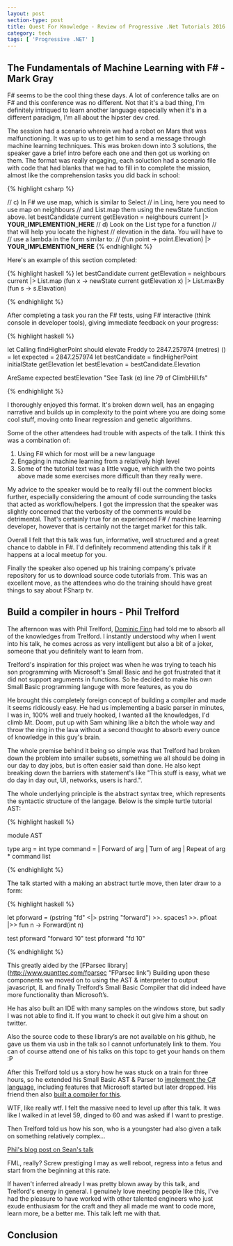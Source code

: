 ```yaml
---
layout: post
section-type: post
title: Quest For Knowledge - Review of Progressive .Net Tutorials 2016 Episode 2
category: tech
tags: [ 'Progressive .NET' ]
---
```

 
## The Fundamentals of Machine Learning with F# - Mark Gray
 
 F# seems to be the cool thing these days. A lot of conference talks are on F# and this conference was no different. Not that it's a bad thing, I'm definitely intriqued to learn another language especially when it's in a different paradigm, I'm all about the hipster dev cred.
 
 The session had a scenario wherein we had a robot on Mars that was malfunctioning. It was up to us to get him to send a message through machine learning techniques. This was broken down into 3 solutions, the speaker gave a brief intro before each one and then got us working on them. The format was really engaging, each soluction had a scenario file with code that had blanks that we had to fill in to complete the mission, almost like the comprehension tasks you did back in school: 

{% highlight csharp %}

// c) In F# we use map, which is similar to Select
// in Linq, here you need to use map on neighbours
// and List.map them using the newState function above.
let bestCandidate current getElevation = 
    neighbours current
    |> __YOUR_IMPLEMENTION_HERE__
    // d) Look on the List type for a function
    // that will help you locate the highest
    // elevation in the data. You will have to
    // use a lambda in the form similar to:
    // (fun point -> point.Elevation)
|> __YOUR_IMPLEMENTION_HERE__
{% endhighlight %}

Here's an example of this section completed:

{% highlight haskell %}
let bestCandidate current getElevation = 
    neighbours current
    |> List.map (fun x -> newState current getElevation x)
    |> List.maxBy (fun s -> s.Elavation)

{% endhighlight %}

After completing a task you ran the F# tests, using F# interactive (think console in developer tools), giving immediate feedback on your progress:

{% highlight haskell %}

let Calling findHigherPoint should elevate Freddy to 2847.257974 (metres) () =
    let expected = 2847.257974
    let bestCandidate = findHigherPoint initialState getElevation
    let bestElevation = bestCandidate.Elevation
    
AreSame expected bestElevation "See Task (e) line 79 of ClimbHill.fs"

{% endhighlight %}

I thoroughly enjoyed this format. It's broken down well, has an engaging narrative and builds up in complexity to the point where you are doing some cool stuff, moving onto linear regression and genetic algorithms.

Some of the other attendees had trouble with aspects of the talk. I think this was a combination of:

1. Using F# which for most will be a new language 
2. Engaging in machine learning from a relatively high level 
3. Some of the tutorial text was a little vague, which with the two points above made some exercises more difficult than they really were.

My advice to the speaker would be to really fill out the comment blocks further, especially considering the amount of code surrounding the tasks that acted as workflow/helpers. I got the impression that the speaker was slightly concerned that the verbosity of the comments would be detrimental. That's certainly true for an experienced F# / machine learning developer, however that is certainly not the target market for this talk.

Overall I felt that this talk was fun, informative, well structured and a great chance to dabble in F#. I'd definitely recommend attending this talk if it happens at a local meetup for you.

Finally the speaker also opened up his training company's private repository for us to download source code tutorials from. This was an excellent move, as the attendees who do the training should have great things to say about FSharp tv.

## Build a compiler in hours - Phil Trelford

The afternoon was with Phil Trelford, [Dominic Finn](https://twitter.com/CleverFinn?lang=en-gb "Dominic Finn twitter") had told me to absorb all of the knowledges from Trelford. I instantly understood why when I went into his talk, he comes across as very intelligent but also a bit of a joker, someone that you definitely want to learn from.

Trelford's inspiration for this project was when he was trying to teach his son programming with Microsoft's Small Basic and he got frustrated that it did not support arguments in functions. So he decided to make his own Small Basic programming languge with more features, as you do

He brought this completely foreign concept of building a compiler and made it seems ridicously easy. He had us implementing a basic parser in minutes, I was in, 100% well and truely hooked, I wanted all the knowledges, I'd climb Mt. Doom, put up with Sam whining like a bitch the whole way and throw the ring in the lava without a second thought to absorb every ounce of knowledge in this guy's brain.

The whole premise behind it being so simple was that Trelford had broken down the problem into smaller subsets, something we all should be doing in our day to day jobs, but is often easier said than done. He also kept breaking down the barriers with statement's like "This stuff is easy, what we do day in day out, UI, networks, users is hard.".

The whole underlying principle is the abstract syntax tree, which represents the syntactic structure of the langage. Below is the simple turtle tutorial AST:

{% highlight haskell %}

module AST

type arg = int
type command =
   | Forward of arg
   | Turn of arg
   | Repeat of arg * command list

{% endhighlight %} 

The talk started with a making an abstract turtle move, then later draw to a form:

{% highlight haskell %}

let pforward = (pstring "fd" <|> pstring "forward") >>. spaces1 >>. pfloat
               |>> fun n -> Forward(int n)

test pforward "forward 10"
test pforward "fd 10"

{% endhighlight %}

This greatly aided by the [FParsec library](http://www.quanttec.com/fparsec “FParsec link”) Building upon these components we moved on to using the AST & interpreter to output javascript, IL and finally Trelford’s Small Basic Compiler that did indeed have more functionality than Microsoft’s.

He has also built an IDE with many samples on the windows store, but sadly I was not able to find it. If you want to check it out give him a shout on twitter.

Also the source code to these library’s are not available on his github, he gave us them via usb in the talk so I cannot unfortunately link to them. You can of course attend one of his talks on this topc to get your hands on them :P

After this Trelford told us a story how he was stuck on a train for three hours, so he extended his Small Basic AST & Parser to [implement the C# language](http://trelford.com/blog/post/parsecsharp.aspx), including features that Microsoft started but later dropped. His friend then also [built a compiler for this](https://neildanson.wordpress.com/2014/02/11/building-a-c-compiler-in-f/). 

WTF, like really wtf. I felt the massive need to level up after this talk. It was like I walked in at level 59, dinged to 60 and was asked if I want to prestige. 

Then Trelford told us how his son, who is a youngster had also given a talk on something relatively complex...

[Phil's blog post on Sean's talk](http://trelford.com/blog/post/ndcoslo.aspx "Phil's blog post on Sean's talk")

FML, really? Screw prestiging I may as well reboot, regress into a fetus and start from the beginning at this rate.

If haven't inferred already I was pretty blown away by this talk, and Trelford's energy in general. I genuinely love meeting people like this, I've had the pleasure to have worked with other talented engineers who just exude enthusiasm for the craft and they all made me want to code more, learn more, be a better me. This talk left me with that.

## Conclusion 
